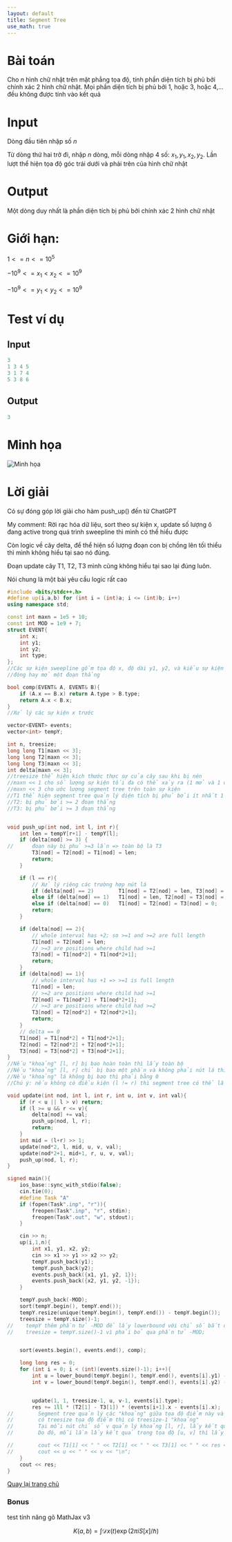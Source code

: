 ```yaml
---
layout: default
title: Segment Tree
use_math: true
---
```

# Bài toán

Cho $n$ hình chữ nhật trên mặt phẳng tọa độ, tính phần diện tích bị phủ bởi chính xác $2$ hình chữ nhật. Mọi phần diện tích bị phủ bởi $1$, hoặc $3$, hoặc $4$,... đều không được tính vào kết quả

# Input

Dòng đầu tiên nhập số $n$

Từ dòng thứ hai trở đi, nhập $n$ dòng, mỗi dòng nhập $4$ số: $x_1, y_1, x_2, y_2$. Lần lượt thể hiện tọa độ góc trái dưới và phải trên của hình chữ nhật

# Output

Một dòng duy nhất là phần diện tích bị phủ bởi chính xác $2$ hình chữ nhật

# Giới hạn:

$1 <= n <= 10^5$

$-10^9 <= x_1 < x_2 <= 10^9$

$-10^9 <= y_1 < y_2 <= 10^9$


# Test ví dụ

## Input
```cpp 
3 
1 3 4 5 
3 1 7 4 
5 3 8 6 
``` 

## Output
```cpp
3
```

# Minh họa

![Minh họa](TestDeBai.png)


# Lời giải

Có sự đóng góp lời giải cho hàm $\text{push_up()}$ đến từ ChatGPT

My comment: Rời rạc hóa dữ liệu, sort theo sự kiện x, update số lượng ô đang active trong quá trình sweepline thì mình có thể hiểu được

Còn logic về cây $\text{delta}$, để thể hiện số lượng đoạn con bị chồng lên tối thiểu thì mình không hiểu tại sao nó đúng.

Đoạn update cây $\text{T1}$, $\text{T2}$, $\text{T3}$ mình cũng không hiểu tại sao lại đúng luôn.

Nói chung là một bài yêu cầu logic rất cao
 
```cpp
#include <bits/stdc++.h>
#define up(i,a,b) for (int i = (int)a; i <= (int)b; i++)
using namespace std;

const int maxn = 1e5 + 10;
const int MOD = 1e9 + 7;
struct EVENT{
    int x;
    int y1;
    int y2;
    int type;
};
//Các sự kiện sweepline gồm tọa độ x, độ dài y1, y2, và kiểu sự kiện
//đóng hay mở một đoạn thẳng

bool comp(EVENT& A, EVENT& B){
    if (A.x == B.x) return A.type > B.type;
    return A.x < B.x;
}
//Xử lý các sự kiện x trước

vector<EVENT> events;
vector<int> tempY;

int n, treesize;
long long T1[maxn << 3];
long long T2[maxn << 3];
long long T3[maxn << 3];
int delta[maxn << 3];
//treesize thể hiện kích thước thực sự của cây sau khi bị nén
//maxn << 1 cho số lượng sự kiện tối đa có thể xảy ra (1 mở và 1 đóng)
//maxn << 3 cho ước lượng segment tree trên toàn sự kiện
//T1 thể hiện segment tree quản lý diện tích bị phủ bởi ít nhất 1 đoạn thẳng
//T2: bị phủ bởi >= 2 đoạn thẳng
//T3: bị phủ bởi >= 3 đoạn thẳng


void push_up(int nod, int l, int r){
    int len = tempY[r+1] - tempY[l];
    if (delta[nod] >= 3) {
//      đoạn này bị phủ >=3 lần => toàn bộ là T3
        T3[nod] = T2[nod] = T1[nod] = len;
        return;
    }

    if (l == r){
        // Xử lý riêng các trường hợp nút lá
        if (delta[nod] == 2)        T1[nod] = T2[nod] = len, T3[nod] = 0;
        else if (delta[nod] == 1)   T1[nod] = len, T2[nod] = T3[nod] = 0;
        else if (delta[nod] == 0)   T1[nod] = T2[nod] = T3[nod] = 0;
        return;
    }

    if (delta[nod] == 2){
        // whole interval has +2; so >=1 and >=2 are full length
        T1[nod] = T2[nod] = len;
        // >=3 are positions where child had >=1
        T3[nod] = T1[nod*2] + T1[nod*2+1];
        return;
    }
    if (delta[nod] == 1){
        // whole interval has +1 => >=1 is full length
        T1[nod] = len;
        // >=2 are positions where child had >=1
        T2[nod] = T1[nod*2] + T1[nod*2+1];
        // >=3 are positions where child had >=2
        T3[nod] = T2[nod*2] + T2[nod*2+1];
        return;
    }
    // delta == 0
    T1[nod] = T1[nod*2] + T1[nod*2+1];
    T2[nod] = T2[nod*2] + T2[nod*2+1];
    T3[nod] = T3[nod*2] + T3[nod*2+1];
}
//Nếu "khoảng" [l, r] bị bao hoàn toàn thì lấy toàn bộ
//Nếu "khoảng" [l, r] chỉ bị bao một phần và không phải nút lá thì cập nhật dựa theo con
//Nếu "khoảng" lá không bị bao thì phải bằng 0
//Chú ý: nếu không có điều kiện (l != r) thì segment tree có thể lấy T[nod*2] với nod*2 là chỉ số tràn ngoài phạm vi đã khai báo

void update(int nod, int l, int r, int u, int v, int val){
    if (r < u || l > v) return;
    if (l >= u && r <= v){
        delta[nod] += val;
        push_up(nod, l, r);
        return;
    }
    int mid = (l+r) >> 1;
    update(nod*2, l, mid, u, v, val);
    update(nod*2+1, mid+1, r, u, v, val);
    push_up(nod, l, r);
}

signed main(){
    ios_base::sync_with_stdio(false);
    cin.tie(0);
    #define Task "A"
    if (fopen(Task".inp", "r")){
        freopen(Task".inp", "r", stdin);
        freopen(Task".out", "w", stdout);
    }

    cin >> n;
    up(i,1,n){
        int x1, y1, x2, y2;
        cin >> x1 >> y1 >> x2 >> y2;
        tempY.push_back(y1);
        tempY.push_back(y2);
        events.push_back({x1, y1, y2, 1});
        events.push_back({x2, y1, y2, -1});
    }

    tempY.push_back(-MOD);
    sort(tempY.begin(), tempY.end());
    tempY.resize(unique(tempY.begin(), tempY.end()) - tempY.begin());
    treesize = tempY.size()-1;
//    tempY thêm phần tử -MOD để lấy lowerbound với chỉ số bắt đầu từ 1
//    treesize = tempY.size()-1 vì phải bỏ qua phần tử -MOD;


    sort(events.begin(), events.end(), comp);

    long long res = 0;
    for (int i = 0; i < (int)(events.size()-1); i++){
        int u = lower_bound(tempY.begin(), tempY.end(), events[i].y1) - tempY.begin();
        int v = lower_bound(tempY.begin(), tempY.end(), events[i].y2) - tempY.begin();


        update(1, 1, treesize-1, u, v-1, events[i].type);
        res += 1ll * (T2[1] - T3[1]) * (events[i+1].x - events[i].x);
//        Segment tree quản lý các "khoảng" giữa tọa độ điểm này và tọa độ điểm kia
//        có treesize tọa độ điểm thì có treesize-1 "khoảng"
//        Tại mỗi nút chỉ số v quản lý khoảng [l, r], lấy kết quả nút nếu bị bao toàn bộ là tempY[r+1] - tempY[l]
//        Do đó, mỗi lần lấy kết quả trong tọa độ [u, v] thì lấy kết quả trên "khoảng" [u, v-1] trên segment tree

//        cout << T1[1] << " " << T2[1] << " " << T3[1] << " " << res << " ";
//        cout << u << " " << v << "\n";
    }
    cout << res;
}
```
[Quay lại trang chủ](../../)

### Bonus

test tính năng gõ MathJax v3

$$ K(a,b) = \int \mathcal{D}x(t) \exp(2\pi i S[x]/\hbar) $$